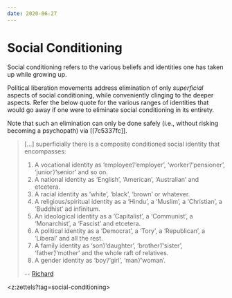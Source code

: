 ```yaml
---
date: 2020-06-27
---
```


# Social Conditioning

Social conditioning refers to the various beliefs and identities one has taken up while growing up. 

Political liberation movements address elimination of only *superficial* aspects of social conditioning, while conveniently clinging to the deeper aspects. Refer the below quote for the various ranges of identities that would go away if one were to eliminate social conditioning in its entirety. 

Note that such an elimination can only be done safely (i.e., without risking becoming a psychopath) via [[7c5337fc]].

> [...] superficially there is a composite conditioned social identity that encompasses:
>
>1. A vocational identity as ‘employee’/‘employer’, ‘worker’/‘pensioner’, ‘junior’/‘senior’ and so on.
>2. A national identity as ‘English’, ‘American’, ‘Australian’ and etcetera.
>3. A racial identity as ‘white’, ‘black’, ‘brown’ or whatever.
>4. A religious/spiritual identity as a ‘Hindu’, a ‘Muslim’, a ‘Christian’, a ‘Buddhist’ ad infinitum.
>5. An ideological identity as a ‘Capitalist’, a ‘Communist’, a ‘Monarchist’, a ‘Fascist’ and etcetera.
>6. A political identity as a ‘Democrat’, a ‘Tory’, a ‘Republican’, a ‘Liberal’ and all the rest.
>7. A family identity as ‘son’/‘daughter’, ‘brother’/‘sister’, ‘father’/‘mother’ and the whole raft of relatives.
>8. A gender identity as ‘boy’/‘girl’, ‘man’/‘woman’.
>
> -- [Richard](http://actualfreedom.com.au/richard/selectedcorrespondence/sc-socialidentity.htm)

<z:zettels?tag=social-conditioning>

